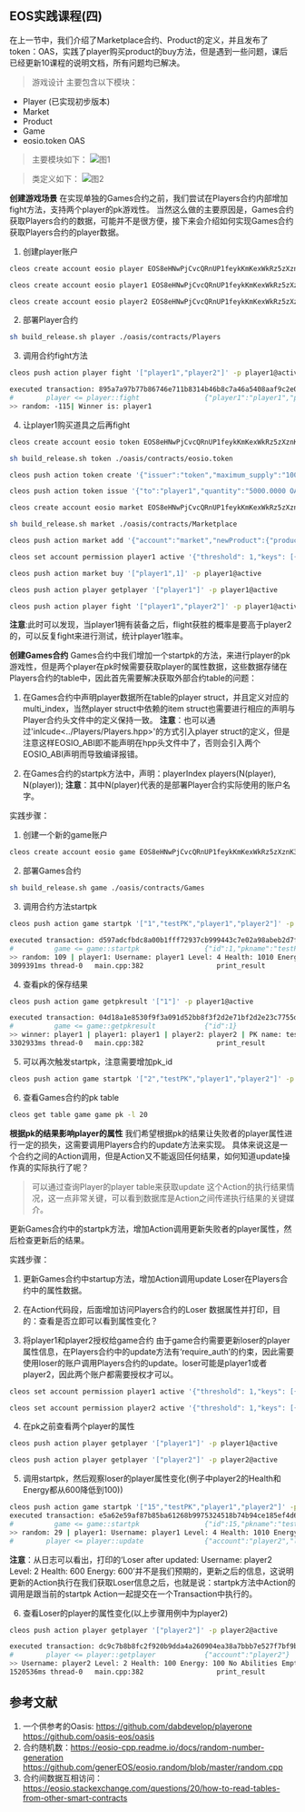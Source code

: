 **EOS实践课程(四)**
----------------------------------------------
在上一节中，我们介绍了Marketplace合约、Product的定义，并且发布了token：OAS，实践了player购买product的buy方法，但是遇到一些问题，课后已经更新10课程的说明文档，所有问题均已解决。


>游戏设计
主要包含以下模块：
* Player (已实现初步版本)
* Market
* Product
* Game
* eosio.token OAS

>主要模块如下：
![图1](./images/module.jpeg "module")

>类定义如下：
![图2](./images/class.jpeg "class")


**创建游戏场景**
在实现单独的Games合约之前，我们尝试在Players合约内部增加fight方法，支持两个player的pk游戏性。
当然这么做的主要原因是，Games合约获取Players合约的数据，可能并不是很方便，接下来会介绍如何实现Games合约获取Players合约的player数据。
1. 创建player账户
```Bash
cleos create account eosio player EOS8eHNwPjCvcQRnUP1feykKmKexWkRz5zXznK3GTJFPibut7kiaM EOS7UN5ZY6WYpVhjkjPG4bh5rQxHgAeFKnjLBNok22cATD82JPjai

cleos create account eosio player1 EOS8eHNwPjCvcQRnUP1feykKmKexWkRz5zXznK3GTJFPibut7kiaM EOS7UN5ZY6WYpVhjkjPG4bh5rQxHgAeFKnjLBNok22cATD82JPjai

cleos create account eosio player2 EOS8eHNwPjCvcQRnUP1feykKmKexWkRz5zXznK3GTJFPibut7kiaM EOS7UN5ZY6WYpVhjkjPG4bh5rQxHgAeFKnjLBNok22cATD82JPjai
```

2. 部署Player合约
```Bash
sh build_release.sh player ./oasis/contracts/Players
```

3. 调用合约fight方法
```Bash
cleos push action player fight '["player1","player2"]' -p player1@active

executed transaction: 895a7a97b77b86746e711b8314b46b8c7a46a5408aaf9c2e008d123ceb819065  112 bytes  2410 us
#        player <= player::fight                {"player1":"player1","player2":"player2"}
>> random: -115| Winner is: player1
```

4. 让player1购买道具之后再fight
```Bash
cleos create account eosio token EOS8eHNwPjCvcQRnUP1feykKmKexWkRz5zXznK3GTJFPibut7kiaM EOS7UN5ZY6WYpVhjkjPG4bh5rQxHgAeFKnjLBNok22cATD82JPjai

sh build_release.sh token ./oasis/contracts/eosio.token

cleos push action token create '{"issuer":"token","maximum_supply":"1000000.0000 OAS","can_freeze":"0","can_recall":"0","can_whitelist":"0"}' -p token@active

cleos push action token issue '{"to":"player1","quantity":"5000.0000 OAS","memo":"init"}' -p token@active

cleos create account eosio market EOS8eHNwPjCvcQRnUP1feykKmKexWkRz5zXznK3GTJFPibut7kiaM EOS7UN5ZY6WYpVhjkjPG4bh5rQxHgAeFKnjLBNok22cATD82JPjai

sh build_release.sh market ./oasis/contracts/Marketplace

cleos push action market add '{"account":"market","newProduct":{"product_id":1,"name":"magic ball","power":120,"health":10,"ability":"see the future","level_up":3,"quantity":10,"price":150}}' -p market@active

cleos set account permission player1 active '{"threshold": 1,"keys": [{"key": "EOS7UN5ZY6WYpVhjkjPG4bh5rQxHgAeFKnjLBNok22cATD82JPjai","weight": 1}],"accounts": [{"permission":{"actor":"market","permission":"eosio.code"},"weight":1}]}' owner -p player1@owner

cleos push action market buy '["player1",1]' -p player1@active

cleos push action player getplayer '["player1"]' -p player1@active

cleos push action player fight '["player1","player2"]' -p player1@active
```
**注意**:此时可以发现，当player1拥有装备之后，flight获胜的概率是要高于player2的，可以反复fight来进行测试，统计player1胜率。


**创建Games合约**
Games合约中我们增加一个startpk的方法，来进行player的pk游戏性，但是两个player在pk时候需要获取player的属性数据，这些数据存储在Players合约的table中，因此首先需要解决获取外部合约table的问题：
1. 在Games合约中声明player数据所在table的player struct，并且定义对应的multi_index，当然player struct中依赖的item struct也需要进行相应的声明与Player合约头文件中的定义保持一致。
**注意**：也可以通过'inlcude<../Players/Players.hpp>'的方式引入player struct的定义，但是注意这样EOSIO_ABI即不能声明在hpp头文件中了，否则会引入两个EOSIO_ABI声明而导致编译报错。

2. 在Games合约的startpk方法中，声明：playerIndex players(N(player), N(player)); 
**注意**：其中N(player)代表的是部署Player合约实际使用的账户名字。

实践步骤：
1. 创建一个新的game账户
```Bash
cleos create account eosio game EOS8eHNwPjCvcQRnUP1feykKmKexWkRz5zXznK3GTJFPibut7kiaM EOS7UN5ZY6WYpVhjkjPG4bh5rQxHgAeFKnjLBNok22cATD82JPjai
```

2. 部署Games合约
```Bash
sh build_release.sh game ./oasis/contracts/Games
```

3. 调用合约方法startpk
```Bash
cleos push action game startpk '["1","testPK","player1","player2"]' -p player1@active

executed transaction: d597adcfbdc8a00b1fff72937cb999443c7e02a98abeb2d7f96ec23919b8b413  128 bytes  6168 us
#          game <= game::startpk                {"id":1,"pkname":"testPK","player1":"player1","player2":"player2"}
>> random: 109 | player1: Username: player1 Level: 4 Health: 1010 Energy: 1120 | player2: Username: player2 Level: 1 Health: 1000 Energy: 1000 | Winner is: player1
3099391ms thread-0   main.cpp:382                  print_result         ]
```

4. 查看pk的保存结果
```Bash
cleos push action game getpkresult '["1"]' -p player1@active

executed transaction: 04d18a1e8530f9f3a091d52bb8f3f2d2e71bf2d2e23c7755d0920c8c4413b838  104 bytes  1005 us
#          game <= game::getpkresult            {"id":1}
>> winner: player1 | player1: player1 | player2: player2 | PK name: testPK | Time: 1535291499500000
3302933ms thread-0   main.cpp:382                  print_result         ]
```

5. 可以再次触发startpk，注意需要增加pk_id
```Bash
cleos push action game startpk '["2","testPK","player1","player2"]' -p player1@active
```

6. 查看Games合约的pk table
```Bash
cleos get table game game pk -l 20
```

**根据pk的结果影响player的属性**
我们希望根据pk的结果让失败者的player属性进行一定的损失，这需要调用Players合约的update方法来实现。
具体来说这是一个合约之间的Action调用，但是Action又不能返回任何结果，如何知道update操作真的实际执行了呢？ 
>可以通过查询Player的player table来获取update 这个Action的执行结果情况，这一点非常关键，可以看到数据库是Action之间传递执行结果的关键媒介。

更新Games合约中的startpk方法，增加Action调用更新失败者的player属性，然后检查更新后的结果。

实践步骤：
1. 更新Games合约中startup方法，增加Action调用update Loser在Players合约中的属性数据。

2. 在Action代码段，后面增加访问Players合约的Loser 数据属性并打印，目的：查看是否立即可以看到属性变化？

3. 将player1和player2授权给game合约
由于game合约需要更新loser的player属性信息，在Players合约中的update方法有‘require_auth’的约束，因此需要使用loser的账户调用Players合约的update。loser可能是player1或者player2，因此两个账户都需要授权才可以。

```Bash
cleos set account permission player1 active '{"threshold": 1,"keys": [{"key": "EOS7UN5ZY6WYpVhjkjPG4bh5rQxHgAeFKnjLBNok22cATD82JPjai","weight": 1}],"accounts": [{"permission":{"actor":"game","permission":"eosio.code"},"weight":1}]}' owner -p player1@owner

cleos set account permission player2 active '{"threshold": 1,"keys": [{"key": "EOS7UN5ZY6WYpVhjkjPG4bh5rQxHgAeFKnjLBNok22cATD82JPjai","weight": 1}],"accounts": [{"permission":{"actor":"game","permission":"eosio.code"},"weight":1}]}' owner -p player2@owner
```

4. 在pk之前查看两个player的属性
```Bash
cleos push action player getplayer '["player1"]' -p player1@active

cleos push action player getplayer '["player2"]' -p player2@active
```

5. 调用startpk，然后观察loser的player属性变化(例子中player2的Health和Energy都从600降低到100))
```Bash
cleos push action game startpk '["15","testPK","player1","player2"]' -p player1@active
executed transaction: e5a62e59af87b85ba61268b9975324518b74b94ce185ef4d65daf4b2f04969cb  128 bytes  7260 us
#          game <= game::startpk                {"id":15,"pkname":"testPK","player1":"player1","player2":"player2"}
>> random: 29 | player1: Username: player1 Level: 4 Health: 1010 Energy: 1120 | player2: Username: player2 Level: 2 Health: 600 Energy: 600 | Winner is: player1 | Loser is: player2 | Loser after updated: Username: player2 Level: 2 Health: 600 Energy: 600
#        player <= player::update               {"account":"player2","level":2,"healthPoints":500,"energyPoints":500}

```
**注意**：从日志可以看出，打印的‘Loser after updated: Username: player2 Level: 2 Health: 600 Energy: 600’并不是我们预期的，更新之后的信息，这说明更新的Action执行在我们获取Loser信息之后，也就是说：startpk方法中Action的调用是跟当前的startpk Action一起提交在一个Transaction中执行的。

6. 查看Loser的player的属性变化(以上步骤用例中为player2)
```Bash
cleos push action player getplayer '["player2"]' -p player2@active

executed transaction: dc9c7b8b8fc2f920b9dda4a260904ea38a7bbb7e527f7bf9b822570157f0a321  104 bytes  2536 us
#        player <= player::getplayer            {"account":"player2"}
>> Username: player2 Level: 2 Health: 100 Energy: 100 No Abilities Empty inventory
1520536ms thread-0   main.cpp:382                  print_result  
```





**参考文献**
----------------------------------------------
1. 一个供参考的Oasis: https://github.com/dabdevelop/playerone https://github.com/oasis-eos/oasis
2. 合约随机数：https://eosio-cpp.readme.io/docs/random-number-generation
https://github.com/generEOS/eosio.random/blob/master/random.cpp
3. 合约间数据互相访问：https://eosio.stackexchange.com/questions/20/how-to-read-tables-from-other-smart-contracts 



